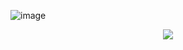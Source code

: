 ![image](https://github.com/codewithmahadihasan/codewithmahadihasan/assets/73072248/eea4e13c-1d71-4770-a053-48bdbd9dd2d8)


<p align="center">
  <a href="https://skillicons.dev">
    <img src="https://skillicons.dev/icons?i=git,kubernetes,docker,c,vim" />
  </a>
</p>
